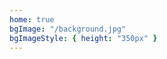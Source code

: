 ```yaml
---
home: true
bgImage: "/background.jpg"
bgImageStyle: { height: "350px" }
---
```


[comment]: <> (<p align="center">)

[comment]: <> (  <social-share></social-share>)

[comment]: <> (</p>)
